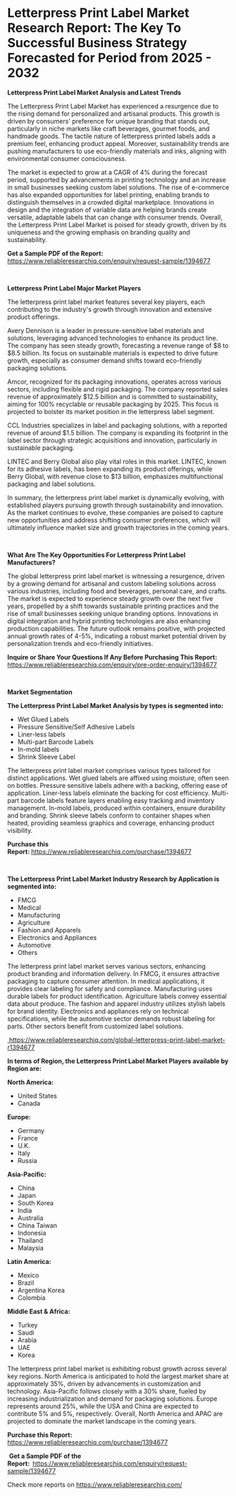 <p><h1>Letterpress Print Label Market Research Report: The Key To Successful Business Strategy Forecasted for Period from 2025 - 2032</h1></p><p><strong>Letterpress Print Label Market Analysis and Latest Trends</strong></p>
<p><p>The Letterpress Print Label Market has experienced a resurgence due to the rising demand for personalized and artisanal products. This growth is driven by consumers' preference for unique branding that stands out, particularly in niche markets like craft beverages, gourmet foods, and handmade goods. The tactile nature of letterpress printed labels adds a premium feel, enhancing product appeal. Moreover, sustainability trends are pushing manufacturers to use eco-friendly materials and inks, aligning with environmental consumer consciousness.</p><p>The market is expected to grow at a CAGR of 4% during the forecast period, supported by advancements in printing technology and an increase in small businesses seeking custom label solutions. The rise of e-commerce has also expanded opportunities for label printing, enabling brands to distinguish themselves in a crowded digital marketplace. Innovations in design and the integration of variable data are helping brands create versatile, adaptable labels that can change with consumer trends. Overall, the Letterpress Print Label Market is poised for steady growth, driven by its uniqueness and the growing emphasis on branding quality and sustainability.</p></p>
<p><strong>Get a Sample PDF of the Report:&nbsp;</strong> <a href="https://www.reliableresearchiq.com/enquiry/request-sample/1394677?utm_campaign=2443&utm_medium=2&utm_source=Github&utm_content=ia&utm_term=22032025&utm_id=letterpress-print-label">https://www.reliableresearchiq.com/enquiry/request-sample/1394677</a></p>
<p>&nbsp;</p>
<p><strong>Letterpress Print Label Major Market Players</strong></p>
<p><p>The letterpress print label market features several key players, each contributing to the industry's growth through innovation and extensive product offerings. </p><p>Avery Dennison is a leader in pressure-sensitive label materials and solutions, leveraging advanced technologies to enhance its product line. The company has seen steady growth, forecasting a revenue range of $8 to $8.5 billion. Its focus on sustainable materials is expected to drive future growth, especially as consumer demand shifts toward eco-friendly packaging solutions.</p><p>Amcor, recognized for its packaging innovations, operates across various sectors, including flexible and rigid packaging. The company reported sales revenue of approximately $12.5 billion and is committed to sustainability, aiming for 100% recyclable or reusable packaging by 2025. This focus is projected to bolster its market position in the letterpress label segment.</p><p>CCL Industries specializes in label and packaging solutions, with a reported revenue of around $1.5 billion. The company is expanding its footprint in the label sector through strategic acquisitions and innovation, particularly in sustainable packaging.</p><p>LINTEC and Berry Global also play vital roles in this market. LINTEC, known for its adhesive labels, has been expanding its product offerings, while Berry Global, with revenue close to $13 billion, emphasizes multifunctional packaging and label solutions.</p><p>In summary, the letterpress print label market is dynamically evolving, with established players pursuing growth through sustainability and innovation. As the market continues to evolve, these companies are poised to capture new opportunities and address shifting consumer preferences, which will ultimately influence market size and growth trajectories in the coming years.</p></p>
<p>&nbsp;</p>
<p><strong>What Are The Key Opportunities For Letterpress Print Label Manufacturers?</strong></p>
<p><p>The global letterpress print label market is witnessing a resurgence, driven by a growing demand for artisanal and custom labeling solutions across various industries, including food and beverages, personal care, and crafts. The market is expected to experience steady growth over the next five years, propelled by a shift towards sustainable printing practices and the rise of small businesses seeking unique branding options. Innovations in digital integration and hybrid printing technologies are also enhancing production capabilities. The future outlook remains positive, with projected annual growth rates of 4-5%, indicating a robust market potential driven by personalization trends and eco-friendly initiatives.</p></p>
<p><strong>Inquire or Share Your Questions If Any Before Purchasing This Report:</strong> <a href="https://www.reliableresearchiq.com/enquiry/pre-order-enquiry/1394677?utm_campaign=2443&utm_medium=2&utm_source=Github&utm_content=ia&utm_term=22032025&utm_id=letterpress-print-label">https://www.reliableresearchiq.com/enquiry/pre-order-enquiry/1394677</a></p>
<p>&nbsp;</p>
<p><strong>Market Segmentation</strong></p>
<p><strong>The Letterpress Print Label Market Analysis by types is segmented into:</strong></p>
<p><ul><li>Wet Glued Labels</li><li>Pressure Sensitive/Self Adhesive Labels</li><li>Liner-less labels</li><li>Multi-part Barcode Labels</li><li>In-mold labels</li><li>Shrink Sleeve Label</li></ul></p>
<p><p>The letterpress print label market comprises various types tailored for distinct applications. Wet glued labels are affixed using moisture, often seen on bottles. Pressure sensitive labels adhere with a backing, offering ease of application. Liner-less labels eliminate the backing for cost efficiency. Multi-part barcode labels feature layers enabling easy tracking and inventory management. In-mold labels, produced within containers, ensure durability and branding. Shrink sleeve labels conform to container shapes when heated, providing seamless graphics and coverage, enhancing product visibility.</p></p>
<p><strong>Purchase this Report:&nbsp;</strong><a href="https://www.reliableresearchiq.com/purchase/1394677?utm_campaign=2443&utm_medium=2&utm_source=Github&utm_content=ia&utm_term=22032025&utm_id=letterpress-print-label">https://www.reliableresearchiq.com/purchase/1394677</a></p>
<p>&nbsp;</p>
<p><strong>The Letterpress Print Label Market Industry Research by Application is segmented into:</strong></p>
<p><ul><li>FMCG</li><li>Medical</li><li>Manufacturing</li><li>Agriculture</li><li>Fashion and Apparels</li><li>Electronics and Appliances</li><li>Automotive</li><li>Others</li></ul></p>
<p><p>The letterpress print label market serves various sectors, enhancing product branding and information delivery. In FMCG, it ensures attractive packaging to capture consumer attention. In medical applications, it provides clear labeling for safety and compliance. Manufacturing uses durable labels for product identification. Agriculture labels convey essential data about produce. The fashion and apparel industry utilizes stylish labels for brand identity. Electronics and appliances rely on technical specifications, while the automotive sector demands robust labeling for parts. Other sectors benefit from customized label solutions.</p></p>
<p><a href="https://www.reliableresearchiq.com/global-letterpress-print-label-market-r1394677?utm_campaign=2443&utm_medium=2&utm_source=Github&utm_content=ia&utm_term=22032025&utm_id=letterpress-print-label">&nbsp;https://www.reliableresearchiq.com/global-letterpress-print-label-market-r1394677</a></p>
<p><strong>In terms of Region, the Letterpress Print Label Market Players available by Region are:</strong></p>
<p>
    <p> <strong> North America: </strong>
        <ul>
            <li>United States</li>
            <li>Canada</li>
        </ul>
        </p> 
    <p> <strong> Europe: </strong>
        <ul>
            <li>Germany</li>
            <li>France</li>
            <li>U.K.</li>
            <li>Italy</li>
            <li>Russia</li>
        </ul>
        </p> 
    <p> <strong> Asia-Pacific: </strong>
        <ul>
            <li>China</li>
            <li>Japan</li>
            <li>South Korea</li>
            <li>India</li>
            <li>Australia</li>
            <li>China Taiwan</li>
            <li>Indonesia</li>
            <li>Thailand</li>
            <li>Malaysia</li>
        </ul>
        </p> 
    <p> <strong> Latin America: </strong>
        <ul>
            <li>Mexico</li>
            <li>Brazil</li>
            <li>Argentina Korea</li>
            <li>Colombia</li>
        </ul>
        </p> 
    <p> <strong> Middle East & Africa: </strong>
        <ul>
            <li>Turkey</li>
            <li>Saudi</li>
            <li>Arabia</li>
            <li>UAE</li>
            <li>Korea</li>
        </ul>
    </p>
    </p>
<p><p>The letterpress print label market is exhibiting robust growth across several key regions. North America is anticipated to hold the largest market share at approximately 35%, driven by advancements in customization and technology. Asia-Pacific follows closely with a 30% share, fueled by increasing industrialization and demand for packaging solutions. Europe represents around 25%, while the USA and China are expected to contribute 5% and 5%, respectively. Overall, North America and APAC are projected to dominate the market landscape in the coming years.</p></p>
<p><strong>Purchase this Report: </strong><a href="https://www.reliableresearchiq.com/purchase/1394677?utm_campaign=2443&utm_medium=2&utm_source=Github&utm_content=ia&utm_term=22032025&utm_id=letterpress-print-label">https://www.reliableresearchiq.com/purchase/1394677</a></p>
<p>&nbsp;<strong>Get a Sample PDF of the Report:&nbsp;&nbsp;</strong><a href="https://www.reliableresearchiq.com/enquiry/request-sample/1394677?utm_campaign=2443&utm_medium=2&utm_source=Github&utm_content=ia&utm_term=22032025&utm_id=letterpress-print-label">https://www.reliableresearchiq.com/enquiry/request-sample/1394677</a></p>
<p><strong></strong></p>
<p>Check more reports on <a href="https://www.reliableresearchiq.com/?utm_campaign=2443&utm_medium=2&utm_source=Github&utm_content=ia&utm_term=22032025&utm_id=letterpress-print-label">https://www.reliableresearchiq.com/</a></p>